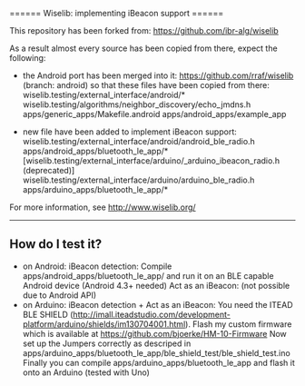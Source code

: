 ====== Wiselib: implementing iBeacon support ======

This repository has been forked from:
  https://github.com/ibr-alg/wiselib

As a result almost every source has been copied from there, expect the following:
 * the Android port has been merged into it: https://github.com/rraf/wiselib (branch: android) so that these files have been copied from there:
     wiselib.testing/external_interface/android/*
     wiselib.testing/algorithms/neighbor_discovery/echo_jmdns.h
     apps/generic_apps/Makefile.android
     apps/android_apps/example_app

 * new file have been added to implement iBeacon support:
     wiselib.testing/external_interface/android/android_ble_radio.h
     apps/android_apps/bluetooth_le_app/*
     [wiselib.testing/external_interface/arduino/_arduino_ibeacon_radio.h (deprecated)]
     wiselib.testing/external_interface/arduino/arduino_ble_radio.h
     apps/arduino_apps/bluetooth_le_app/*

For more information, see
	http://www.wiselib.org/

-------------------
How do I test it?
-------------------

 * on Android:
	iBeacon detection:
		Compile apps/android_apps/bluetooth_le_app/ and run it on an BLE capable Android device (Android 4.3+ needed)
	Act as an iBeacon:
		(not possible due to Android API)
 * on Arduino:
	iBeacon detection + Act as an iBeacon:
		You need the ITEAD BLE SHIELD (http://imall.iteadstudio.com/development-platform/arduino/shields/im130704001.html).
		Flash my custom firmware which is available at https://github.com/bjoerke/HM-10-Firmware
		Now set up the Jumpers correctly as descriped in apps/arduino_apps/bluetooth_le_app/ble_shield_test/ble_shield_test.ino
		Finally you can compile apps/arduino_apps/bluetooth_le_app and flash it onto an Arduino (tested with Uno)

